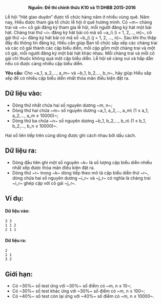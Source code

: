 **<center>Nguồn: Đề thi chính thức K10 và 11 DHBB 2015-2016</center>**

Lễ hội “Hát giao duyên” được tổ chức hàng năm ở nhiều vùng quê. Năm nay, Hiếu được tham gia tổ chức lễ hội ở quê hương mình. Có ~m~ chàng trai và ~n~ cô gái đăng ký tham gia lễ hội, mỗi người đăng ký hát một bài hát. Chàng trai thứ ~i~ đăng ký hát bài có mã số ~a_i\ (i = 1, 2,…, m)~, cô gái thứ ~j~ đăng ký hát bài có mã số ~b_j\ (j = 1, 2, …, n)~. Sau khi thu thập đầy đủ thông tin đăng ký, Hiếu cần giúp Ban tổ chức sắp xếp các chàng trai và các cô gái thành các cặp biểu diễn, mỗi cặp gồm một chàng trai và một cô gái, mỗi người đăng ký một bài hát khác nhau. Mỗi chàng trai và mỗi cô gái chỉ thuộc không quá một cặp biểu diễn. Lễ hội sẽ càng vui và hấp dẫn nếu có được càng nhiều cặp biểu diễn.

**Yêu cầu:** Cho ~a_1, a_2,…, a_m~ và ~b_1, b_2,…, b_n~, hãy giúp Hiếu sắp xếp để có nhiều cặp biểu diễn nhất thỏa mãn điều kiện đặt ra.

## Dữ liệu vào:
- Dòng thứ nhất chứa hai số nguyên dương ~m, n~;
- Dòng thứ hai chứa ~m~ số nguyên dương ~a_1, a_2,…, a_m\ (1 ≤ a_1, a_2,…, a_m ≤ 10000)~;
- Dòng thứ ba chứa ~n~ số nguyên dương ~b_1, b_2,…, b_n\ (1 ≤ b_1, b_2,…, b_n ≤ 10000)~.

Hai số liên tiếp trên cùng dòng được ghi cách nhau bởi dấu cách.

## Dữ liệu ra:
- Dòng đầu tiên ghi một số nguyên ~k~ là số lượng cặp biểu diễn nhiều nhất xếp được thỏa mãn điều kiện đặt ra.
- Dòng thứ ~r~ trong ~k~ dòng tiếp theo mô tả cặp biểu diễn thứ ~r~, dòng chứa hai số nguyên dương ~i_r~ và ~j_r~ có nghĩa là chàng trai ~i_r~ ghép cặp với cô gái ~j_r~.

## Ví dụ:
#### Dữ liệu vào:
```
3 3
1 1 2
2 1 1
```

#### Dữ liệu ra:
```
2
1 1
3 2
```

## Giới hạn:
- Có ~30\%~ số test ứng với ~30\%~ số điểm có ~m, n ≤ 10~;
- Có ~30\%~ số test khác ứng với ~30\%~ số điểm có ~m, n ≤ 100~;
- Có ~40\%~ số test còn lại ứng với ~40\%~ số điểm có ~m, n ≤ 10000~.